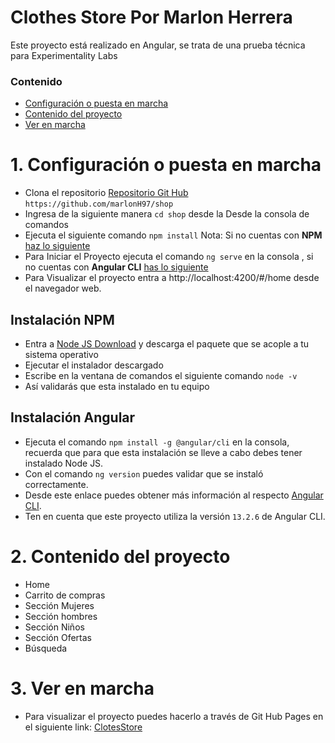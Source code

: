 # Clothes Store Por Marlon Herrera

Este proyecto está realizado en Angular, se trata de una prueba técnica para Experimentality Labs

### Contenido

- [Configuración o puesta en marcha](#1-configuración-o-puesta-en-marcha)
- [Contenido del proyecto](#2-contenido-del-proyecto)
- [Ver en marcha](#3-ver-en-marcha)


# 1. Configuración o puesta en marcha

- Clona el repositorio [Repositorio Git Hub](https://github.com/marlonH97/shop.git) `https://github.com/marlonH97/shop`
- Ingresa de la siguiente manera `cd shop` desde la Desde la consola de comandos 
- Ejecuta el siguiente comando `npm install`
  Nota: Si no cuentas con **NPM** [haz lo siguiente](#instalación-npm)
- Para Iniciar el Proyecto  ejecuta el comando `ng serve` en la consola ,  si no cuentas con **Angular CLI** [has lo siguiente](#instalación-angular) 
- Para Visualizar el proyecto entra a http://localhost:4200/#/home desde el navegador web.

## Instalación NPM

- Entra a [Node JS Download](https://nodejs.org/es/download/) y descarga el paquete que se acople a tu sistema operativo
- Ejecutar el instalador descargado
- Escribe en la ventana de comandos el siguiente comando `node -v`
- Así validarás que esta instalado en tu equipo

## Instalación Angular

- Ejecuta  el comando `npm install -g @angular/cli` en la consola, recuerda que para que esta instalación se lleve a cabo debes tener instalado Node JS.
- Con el comando `ng version` puedes validar que se instaló correctamente.
- Desde este enlace puedes obtener más información al respecto [Angular CLI](https://angular.io/cli).
- Ten en cuenta que este proyecto utiliza la versión `13.2.6` de Angular CLI.
# 2. Contenido del proyecto

- Home
- Carrito de compras
- Sección Mujeres 
- Sección hombres
- Sección Niños
- Sección Ofertas
- Búsqueda 

# 3. Ver en marcha

- Para visualizar el proyecto puedes hacerlo a través de Git Hub Pages en el siguiente link: [ClotesStore](https://marlonh97.github.io/shop/#/hombre/hombres)
